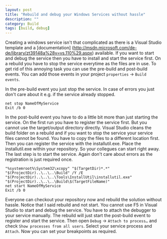 ```yaml
---
layout: post
title: "Rebuild and debug your Windows Services without hassle"
description: ""
category: Build
tags: [build, debug]
---
```

Creating a windows service isn't that complicated as there is a Visual Studio template and a [documentation] (http://msdn.microsoft.com/de-de/library/zt39148a%28v=vs.110%29.aspx) available. If you want to start and debug the service then you have to install and start the service first. On a rebuild you have to stop the service everytime as the files are in use. To get rid of this annoying task you can use the pre-build and post-build events. You can add those events in your project `properties` -> `Build events`.
 
In the pre-build event you just stop the service. In case of errors you just don't care about it e.g. if the service already stopped.
 
    net stop NameOfMyService
    Exit /b 0
 
In the post-build event you have to do a little bit more than just starting the service. On the first run you have to register the service first. But you cannot use the target/output directory directly. Visual Studio cleans the build folder on a rebuild and if you want to stop the service your service files cannot be found. You have to copy the files to a different location first. Then you can register the service with the installutil.exe. Place the installutil.exe within your repository. So your collegues can start right away. The last step is to start the service. Again don't care about errors as the registration is just required once.
 
    "%systemroot%\System32\xcopy" "$(TargetDir)*.*" "$(ProjectDir)..\..\..\Build" /Y /E
    "$(ProjectDir)..\..\..\Tools\InstallUtil\installutil.exe"  "$(ProjectDir)..\..\..\Build\$(TargetFileName)"
    net start NameOfMyService
    Exit /b 0
 
Everyone can checkout your repository now and rebuild the solution without hassle.
Notice that I said rebuild and not start. You cannot use F5 in Visual Studio to start and debug the service. You have to attach the debugger to your service manually. The rebuild will just start the post-build event to register and start the service. Then open `Debug` -> `Attach to process…` and check `Show processes from all users`. Select your service process and `Attach`. Now you can set your breakpoints as required.
